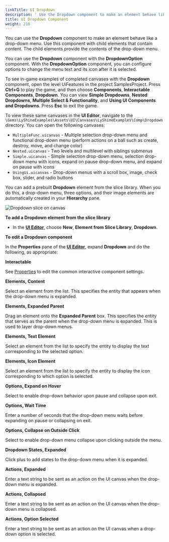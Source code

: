 ```yaml
---
linkTitle: UI Dropdown
description: ' Use the Dropdown component to make an element behave like a drop-down menu in the Open 3D Engine UI Editor. '
title: UI Dropdown Component
weight: 210
---
```


You can use the **Dropdown** component to make an element behave like a drop-down menu. Use this component with child elements that contain content. The child elements provide the contents of the drop-down menu.

You can use the **Dropdown** component with the **DropdownOption** component. With the **DropdownOption** component, you can configure options to change the menu text and its icon after it is selected.

To see in-game examples of completed canvases with the **Dropdown** component, open the level UiFeatures in the project SamplesProject. Press **Ctrl+G** to play the game, and then choose **Components**, **Interactable Components**, **Dropdown**. You can view **Simple Dropdowns**, **Nested Dropdowns**, **Multiple Select & Functionality**, and **Using UI Components and Dropdowns**. Press **Esc** to exit the game.

To view these same canvases in the **UI Editor**, navigate to the `\Gems\LyShineExamples\Assets\UI\Canvases\LyShineExamples\Comp\Dropdown` directory. You can open the following canvases:
+ `MultipleFunc.uicanvas` - Multiple selection drop-down menu and functional drop-down menu (perform actions on a ball such as create, destroy, move, and change color)
+ `Nested.uicanvas` - Two levels and multilevel with siblings submenus
+ `Simple.uicanvas` - Simple selection drop-down menu, selection drop-down menu with icons, expand on pause drop-down menu, and expand on pause with icons
+ `UsingUi.uicanvas` - Drop-down menus with a scroll box, image, check box, slider, and radio buttons

You can add a prebuilt **Dropdown** element from the slice library. When you do this, a drop-down menu, three options, and their image elements are automatically created in your **Hierarchy** pane.

![Dropdown slice on canvas](/images/user-guide/interactivity/user-interface/components/interactive/ui-editor-components-interactive-dropdown-slice.png)

**To add a Dropdown element from the slice library**
+ In the [**UI Editor**](/docs/user-guide/interactivity/user-interface/editor), choose **New**, **Element from Slice Library**, **Dropdown**.

**To edit a Dropdown component**

In the **Properties** pane of the [**UI Editor**](/docs/user-guide/interactivity/user-interface/editor), expand **Dropdown** and do the following, as appropriate:

**Interactable**

See [Properties](properties) to edit the common interactive component settings.

**Elements, Content**

Select an element from the list. This specifies the entity that appears when the drop-down menu is expanded.

**Elements, Expanded Parent**

Drag an element onto the **Expanded Parent** box. This specifies the entity that serves as the parent when the drop-down menu is expanded. This is used to layer drop-down menus.

**Elements, Text Element**

Select an element from the list to specify the entity to display the text corresponding to the selected option.

**Elements, Icon Element**

Select an element from the list to specify the entity to display the icon corresponding to which option is selected.

**Options, Expand on Hover**

Select to enable drop-down behavior upon pause and collapse upon exit.

**Options, Wait Time**

Enter a number of seconds that the drop-down menu waits before expanding on pause or collapsing on exit.

**Options, Collapse on Outside Click**

Select to enable drop-down menu collapse upon clicking outside the menu.

**Dropdown States, Expanded**

Click plus to add states to the drop-down menu when it is expanded.

**Actions, Expanded**

Enter a text string to be sent as an action on the UI canvas when the drop-down menu is expanded.

**Actions, Collapsed**

Enter a text string to be sent as an action on the UI canvas when the drop-down menu is collapsed.

**Actions, Option Selected**

Enter a text string to be sent as an action on the UI canvas when a drop-down option is selected.
